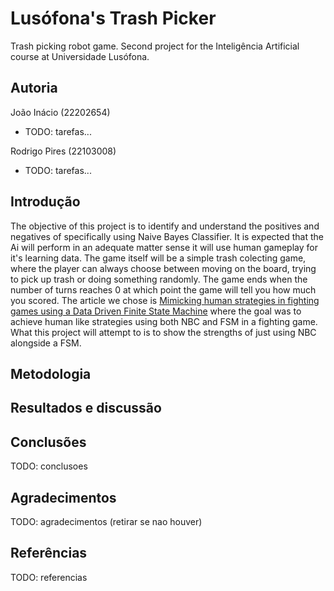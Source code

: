 # Lusófona's Trash Picker

Trash picking robot game. Second project for the Inteligência Artificial course
at Universidade Lusófona.

## Autoria

João Inácio (22202654)

- TODO: tarefas...

Rodrigo Pires (22103008)

- TODO: tarefas...

## Introdução

The objective of this project is to identify and understand the positives and negatives of specifically using Naive Bayes Classifier. It is expected that the Ai will perform in an adequate matter sense it will use human gameplay for it's learning data.
The game itself will be a simple trash colecting game, where the player can always choose between moving on the board, trying to pick up trash or doing something randomly. The game ends when the number of turns reaches 0 at which point the game will tell you how much you scored.
The article we chose is [Mimicking human strategies in fighting games using a Data Driven Finite State Machine](https://ieeexplore.ieee.org/abstract/document/6030356) where the goal was to achieve human like strategies using both NBC and FSM in a fighting game. What this project will attempt to is to show the strengths of just using NBC alongside a FSM.

## Metodologia



## Resultados e discussão



## Conclusões

TODO: conclusoes

## Agradecimentos

TODO: agradecimentos (retirar se nao houver)

## Referências

TODO: referencias
